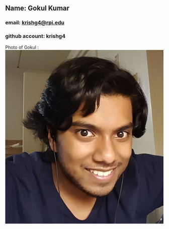 ## Name: Gokul Kumar
### email: krishg4@rpi.edu
### github account: krishg4
Photo of Gokul : ![Gokul](images/gokul.jpg)
